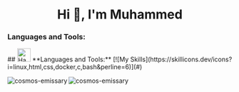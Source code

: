 <h1 align="center">Hi 👋, I'm Muhammed</h1>

<h3 align="left">Languages and Tools:</h3>
## <img src="https://raw.githubusercontent.com/Tarikul-Islam-Anik/Animated-Fluent-Emojis/master/Emojis/Objects/Hammer%20and%20Wrench.png" alt="Hammer and Wrench" width="30" height="30" /> **Languages and Tools:**  
[![My Skills](https://skillicons.dev/icons?i=linux,html,css,docker,c,bash&perline=6)](#)

<!-- Stats section with black background -->
<p><img align="left" src="https://github-readme-stats.vercel.app/api/top-langs?username=cosmos-emissary&show_icons=true&locale=en&layout=compact&bg_color=000000&text_color=ffffff&border_color=ffffff" alt="cosmos-emissary" /></p>

<!-- Additional stats: Top repositories -->
<p><img align="center" src="https://github-readme-stats.vercel.app/api?username=cosmos-emissary&show_icons=true&locale=en&bg_color=000000&text_color=ffffff&border_color=ffffff" alt="cosmos-emissary" /></p>


